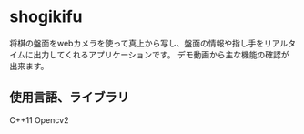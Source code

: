# shogikifu
将棋の盤面をwebカメラを使って真上から写し、盤面の情報や指し手をリアルタイムに出力してくれるアプリケーションです。
デモ動画から主な機能の確認が出来ます。
## 使用言語、ライブラリ
  C++11
  Opencv2
